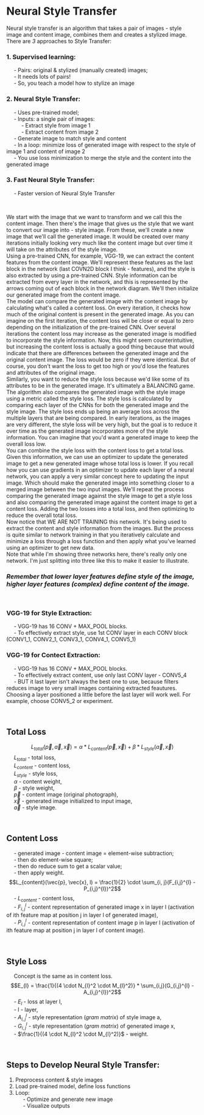 # **Neural Style Transfer**
Neural style transfer is an algorithm that takes a pair of images - style image and content image, combines them and creates a stylized image. There are *3* approaches to Style Transfer:
### 1. **Supervised learning**:
&nbsp;&nbsp;&nbsp;&nbsp; - Pairs: original & stylized (manually created) images;  
&nbsp;&nbsp;&nbsp;&nbsp; - It needs lots of pairs!  
&nbsp;&nbsp;&nbsp;&nbsp; - So, you teach a model how to stylize an image
### 2. **Neural Style Transfer**:
&nbsp;&nbsp;&nbsp;&nbsp; - Uses pre-trained model;  
&nbsp;&nbsp;&nbsp;&nbsp; - Inputs: a single pair of images:  
&nbsp;&nbsp;&nbsp;&nbsp; &nbsp;&nbsp;&nbsp;&nbsp; - Extract style from image 1  
&nbsp;&nbsp;&nbsp;&nbsp; &nbsp;&nbsp;&nbsp;&nbsp; - Extract content from image 2  
&nbsp;&nbsp;&nbsp;&nbsp; - Generate image to match style and content  
&nbsp;&nbsp;&nbsp;&nbsp; - In a loop: minimize loss of generated image with respect to the style of image 1 and content of image 2  
&nbsp;&nbsp;&nbsp;&nbsp; - You use loss minimization to merge the style and the content into the generated image
### 3. **Fast Neural Style Transfer**:
&nbsp;&nbsp;&nbsp;&nbsp; - Faster version of Neural Style Transfer

&nbsp;  

We start with the image that we want to transform and we call this the content image. 
Then there's the image that gives us the style that we want to convert our image into - style image. 
From these, we'll create a new image that we'll call the generated image. 
It would be created over many iterations initially looking very much like the content image but over time it will take on the attributes of the style image.  
Using a pre-trained CNN, for example, VGG-19, we can extract the content features from the content image. 
We'll represent these features as the last block in the network (last COVN2D block I think - features), and the style is also extracted by using a pre-trained CNN. 
Style information can be extracted from every layer in the network, and this is represented by the arrows coming out of each block in the network diagram. 
We'll then initialize our generated image from the content image.   
The model can compare the generated image with the content image by calculating what's called a content loss. 
On every iteration, it checks how much of the original content is present in the generated image. 
As you can imagine on the first iteration, the content loss will be close or equal to zero depending on the initialization of the pre-trained CNN. 
Over several iterations the content loss may increase as the generated image is modified to incorporate the style information. 
Now, this might seem counterintuitive, but increasing the content loss is actually a good thing 
because that would indicate that there are differences between the generated image and the original content image. 
The loss would be zero if they were identical. 
But of course, you don't want the loss to get too high or you'd lose the features and attributes of the original image.   
Similarly, you want to reduce the style loss because we'd like some of its attributes to be in the generated image. 
It's ultimately a BALANCING game. 
The algorithm also compares the generated image with the style image using a metric called the style loss. 
The style loss is calculated by comparing each layer of the CNNs for both the generated image and the style image. 
The style loss ends up being an average loss across the multiple layers that are being compared. 
In early iterations, as the images are very different, the style loss will be very high, 
but the goal is to reduce it over time as the generated image incorporates more of the style information. 
You can imagine that you'd want a generated image to keep the overall loss low.   
You can combine the style loss with the content loss to get a total loss. 
Given this information, we can use an optimizer to update the generated image to get a new generated image whose total loss is lower. 
If you recall how you can use gradients in an optimizer to update each layer of a neural network, you can apply a very similar concept here to updating the input image. 
Which should make the generated image into something closer to a merged image between the two input images. 
We'll repeat the process comparing the generated image against the style image to get a style loss and also comparing the generated image against the content image to get a content loss. 
Adding the two losses into a total loss, and then optimizing to reduce the overall total loss.   
Now notice that WE ARE NOT TRAINING this network. 
It's being used to extract the content and style information from the images. 
But the process is quite similar to network training in that you iteratively calculate and minimize a loss through a loss function and then apply what you've learned using an optimizer to get new data.   
Note that while I'm showing three networks here, there's really only one network. 
I'm just splitting into three like this to make it easier to illustrate.

### *Remember that lower layer features define style of the image, higher layer features (complex) define content of the image.*

&nbsp;  

### **VGG-19 for Style Extraction:**
&nbsp;&nbsp;&nbsp;&nbsp; - VGG-19 has 16 CONV + MAX_POOL blocks.  
&nbsp;&nbsp;&nbsp;&nbsp; - To effectively extract style, use 1st CONV layer in each CONV block
(CONV1_1, CONV2_1, CONV3_1, CONV4_1, CONV5_1)
### **VGG-19 for Contect Extraction:**
&nbsp;&nbsp;&nbsp;&nbsp; - VGG-19 has 16 CONV + MAX_POOL blocks.  
&nbsp;&nbsp;&nbsp;&nbsp; - To effectively extract content, use only last CONV layer - CONV5_4  
&nbsp;&nbsp;&nbsp;&nbsp; - BUT it last layer isn't always the best one to use, because filters
reduces image to very small images containing extracted feautures.
Choosing a layer positioned a little before the last layer will work well.
For example, choose CONV5_2 or experiment.

&nbsp;

## **Total Loss**
$$L_{total}(\vec{p}, \vec{a}, \vec{x}) = \alpha * L_{content}(\vec{p}, \vec{x}) + \beta * L_{style}(\vec{a}, \vec{x})$$
&nbsp;&nbsp;&nbsp;&nbsp; $L_{total}$ - total loss,    
&nbsp;&nbsp;&nbsp;&nbsp; $L_{content}$ - content loss,  
&nbsp;&nbsp;&nbsp;&nbsp; $L_{style}$ - style loss,  
&nbsp;&nbsp;&nbsp;&nbsp; $\alpha$ - content weight,  
&nbsp;&nbsp;&nbsp;&nbsp; $\beta$ - style weight,  
&nbsp;&nbsp;&nbsp;&nbsp; $\vec{p}$ - content image (original photograph),  
&nbsp;&nbsp;&nbsp;&nbsp; $\vec{x}$ - generated image initialized to input image,  
&nbsp;&nbsp;&nbsp;&nbsp; $\vec{a}$ - style image.

&nbsp;  

## **Content Loss**
&nbsp;&nbsp;&nbsp;&nbsp; - generated image - content image = element-wise subtraction;  
&nbsp;&nbsp;&nbsp;&nbsp; - then do element-wise square;  
&nbsp;&nbsp;&nbsp;&nbsp; - then do reduce sum to get a scalar value;  
&nbsp;&nbsp;&nbsp;&nbsp; - then apply weight.  
$$L_{content}(\vec{p}, \vec{x}, l) = \frac{1}{2} \cdot \sum_{i, j}(F_{i,j}^{l} - P_{i,j}^{l})^2$$
&nbsp;&nbsp;&nbsp;&nbsp; - $L_{content}$ - content loss,  
&nbsp;&nbsp;&nbsp;&nbsp; - $F_{i,j}^{l}$ - content representation of generated image x in layer l (activation of ith feature map at position j in layer l of generated image),  
&nbsp;&nbsp;&nbsp;&nbsp; - $P_{i,j}^{l}$ - content representation of content image p in layer l
(activation of ith feature map at position j in layer l of content image).  

&nbsp;  

## **Style Loss**
&nbsp;&nbsp;&nbsp;&nbsp; Concept is the same as in content loss.
$$E_{l} = \frac{1}{(4 \cdot N_{l}^2 \cdot M_{l}^2)} * \sum_{i,j}(G_{i,j}^{l} - A_{i,j}^{l})^2$$
&nbsp;&nbsp;&nbsp;&nbsp; - $E_{l}$ - loss at layer l,  
&nbsp;&nbsp;&nbsp;&nbsp; - l - layer,  
&nbsp;&nbsp;&nbsp;&nbsp; - $A_{i,j}^{l}$ - style representation (*gram matrix*) of style image a,  
&nbsp;&nbsp;&nbsp;&nbsp; - $G_{i,j}^{l}$ - style representation (*gram matrix*) of generated image x,  
&nbsp;&nbsp;&nbsp;&nbsp; - $\frac{1}{(4 \cdot N_{l}^2 \cdot M_{l}^2)}$ - weight.  
       
&nbsp;  

## **Steps to Develop Neural Style Transfer:**
   1. Preprocess content & style images
   2. Load pre-trained model, define loss functions
   3. Loop:  
&nbsp;&nbsp;&nbsp;&nbsp;        - Optimize and generate new image  
&nbsp;&nbsp;&nbsp;&nbsp;        - Visualize outputs